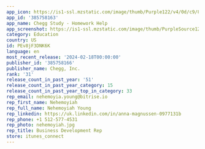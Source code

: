 ```yaml
---
app_icon: https://is1-ssl.mzstatic.com/image/thumb/Purple122/v4/0d/c9/88/0dc9885c-6c7f-143a-b7a3-bfdee6c1aab9/AppIcon-0-0-1x_U007emarketing-0-7-0-85-220.png/1024x1024bb.png
app_id: '385758163'
app_name: Chegg Study - Homework Help
app_screenshot: https://is1-ssl.mzstatic.com/image/thumb/PurpleSource126/v4/5a/eb/5c/5aeb5ce5-5c35-be3f-4f33-deefd06096b5/bc7c2fc5-0340-4859-9010-d758a83343c2_iPhone-6.5-inch_1242x2688_A.jpg/1242x2688bb.png
category: Education
country: US
id: PEv8jF3DNK6K
language: en
most_recent_release: '2024-02-18T00:00:00'
publisher_id: '385758166'
publisher_name: Chegg, Inc.
rank: '31'
release_count_in_past_year: '51'
release_count_in_past_year_category: 15
release_count_in_past_year_top_in_category: 33
rep_email: nehemoyia.young@bitrise.io
rep_first_name: Nehemoyiah
rep_full_name: Nehemoyiah Young
rep_linkedin: https://uk.linkedin.com/in/anna-magnussen-0977131b
rep_phone: +1 512-577-4531
rep_photo: nehemoyiah.jpg
rep_title: Business Development Rep
store: itunes_connect
---
```

